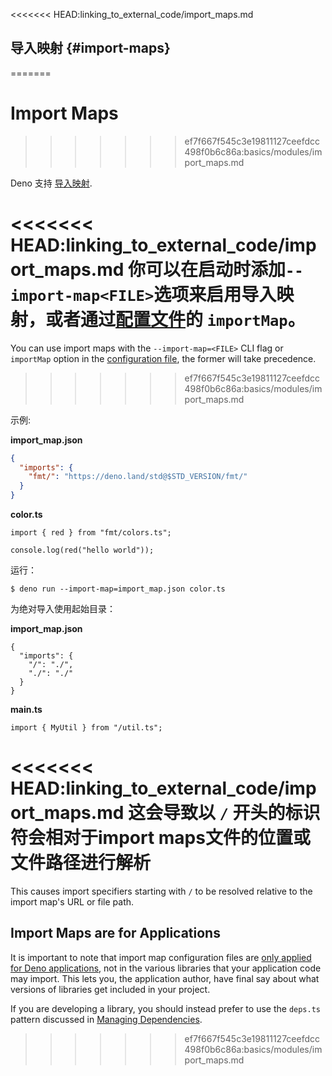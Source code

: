 <<<<<<< HEAD:linking_to_external_code/import_maps.md
## 导入映射 {#import-maps}
=======
# Import Maps
>>>>>>> ef7f667f545c3e19811127ceefdcc498f0b6c86a:basics/modules/import_maps.md

Deno 支持 [导入映射](https://github.com/WICG/import-maps).

<<<<<<< HEAD:linking_to_external_code/import_maps.md
你可以在启动时添加`--import-map<FILE>`选项来启用导入映射，或者通过[配置文件](../getting_started/configuration_file.md)的
`importMap`。
=======
You can use import maps with the `--import-map=<FILE>` CLI flag or `importMap`
option in the [configuration file](../../getting_started/configuration_file.md),
the former will take precedence.
>>>>>>> ef7f667f545c3e19811127ceefdcc498f0b6c86a:basics/modules/import_maps.md

示例:

**import_map.json**

```json
{
  "imports": {
    "fmt/": "https://deno.land/std@$STD_VERSION/fmt/"
  }
}
```

**color.ts**

```ts, ignore
import { red } from "fmt/colors.ts";

console.log(red("hello world"));
```

运行：

```shell
$ deno run --import-map=import_map.json color.ts
```

为绝对导入使用起始目录：

**import_map.json**

```jsonc
{
  "imports": {
    "/": "./",
    "./": "./"
  }
}
```

**main.ts**

```ts, ignore
import { MyUtil } from "/util.ts";
```

<<<<<<< HEAD:linking_to_external_code/import_maps.md
这会导致以 `/` 开头的标识符会相对于import maps文件的位置或文件路径进行解析
=======
This causes import specifiers starting with `/` to be resolved relative to the
import map's URL or file path.

## Import Maps are for Applications

It is important to note that import map configuration files are
[only applied for Deno applications][scope], not in the various libraries that
your application code may import. This lets you, the application author, have
final say about what versions of libraries get included in your project.

If you are developing a library, you should instead prefer to use the `deps.ts`
pattern discussed in [Managing Dependencies].

[scope]: https://github.com/WICG/import-maps#scope
[Managing Dependencies]: ../../examples/manage_dependencies.md
>>>>>>> ef7f667f545c3e19811127ceefdcc498f0b6c86a:basics/modules/import_maps.md
